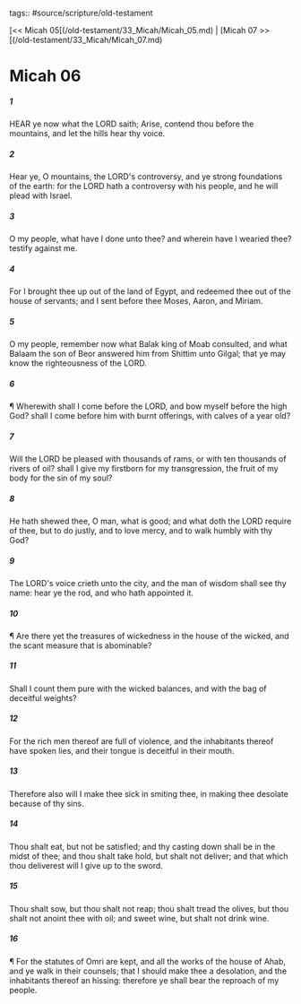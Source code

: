 tags:: #source/scripture/old-testament

[<< Micah 05[(/old-testament/33_Micah/Micah_05.md) | [Micah 07 >>[(/old-testament/33_Micah/Micah_07.md)

# Micah 06

##### 1

HEAR ye now what the LORD saith; Arise, contend thou before the mountains, and let the hills hear thy voice.

##### 2

Hear ye, O mountains, the LORD's controversy, and ye strong foundations of the earth: for the LORD hath a controversy with his people, and he will plead with Israel.

##### 3

O my people, what have I done unto thee? and wherein have I wearied thee? testify against me.

##### 4

For I brought thee up out of the land of Egypt, and redeemed thee out of the house of servants; and I sent before thee Moses, Aaron, and Miriam.

##### 5

O my people, remember now what Balak king of Moab consulted, and what Balaam the son of Beor answered him from Shittim unto Gilgal; that ye may know the righteousness of the LORD.

##### 6

¶ Wherewith shall I come before the LORD, and bow myself before the high God? shall I come before him with burnt offerings, with calves of a year old?

##### 7

Will the LORD be pleased with thousands of rams, or with ten thousands of rivers of oil? shall I give my firstborn for my transgression, the fruit of my body for the sin of my soul?

##### 8

He hath shewed thee, O man, what is good; and what doth the LORD require of thee, but to do justly, and to love mercy, and to walk humbly with thy God?

##### 9

The LORD's voice crieth unto the city, and the man of wisdom shall see thy name: hear ye the rod, and who hath appointed it.

##### 10

¶ Are there yet the treasures of wickedness in the house of the wicked, and the scant measure that is abominable?

##### 11

Shall I count them pure with the wicked balances, and with the bag of deceitful weights?

##### 12

For the rich men thereof are full of violence, and the inhabitants thereof have spoken lies, and their tongue is deceitful in their mouth.

##### 13

Therefore also will I make thee sick in smiting thee, in making thee desolate because of thy sins.

##### 14

Thou shalt eat, but not be satisfied; and thy casting down shall be in the midst of thee; and thou shalt take hold, but shalt not deliver; and that which thou deliverest will I give up to the sword.

##### 15

Thou shalt sow, but thou shalt not reap; thou shalt tread the olives, but thou shalt not anoint thee with oil; and sweet wine, but shalt not drink wine.

##### 16

¶ For the statutes of Omri are kept, and all the works of the house of Ahab, and ye walk in their counsels; that I should make thee a desolation, and the inhabitants thereof an hissing: therefore ye shall bear the reproach of my people.
